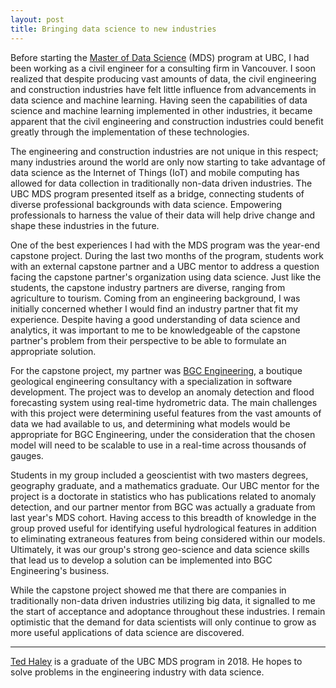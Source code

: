 ```yaml
---
layout: post
title: Bringing data science to new industries
---
```


Before starting the [Master of Data Science](https://masterdatascience.science.ubc.ca/) (MDS) program at UBC, I had been working as a civil engineer for a consulting firm in Vancouver. I soon realized that despite producing vast amounts of data, the civil engineering and construction industries have felt little influence from advancements in data science and machine learning. Having seen the capabilities of data science and machine learning implemented in other industries, it became apparent that the civil engineering and construction industries could benefit greatly through the implementation of these technologies. 

The engineering and construction industries are not unique in this respect; many industries around the world are only now starting to take advantage of data science as the Internet of Things (IoT) and mobile computing has allowed for data collection in traditionally non-data driven industries. The UBC MDS program presented itself as a bridge, connecting students of diverse professional backgrounds with data science. Empowering professionals to harness the value of their data will help drive change and shape these industries in the future.

One of the best experiences I had with the MDS program was the year-end capstone project. During the last two months of the program, students work with an external capstone partner and a UBC mentor to address a question facing the capstone partner's organization using data science. Just like the students, the capstone industry partners are diverse, ranging from agriculture to tourism. Coming from an engineering background, I was initially concerned whether I would find an industry partner that fit my experience. Despite having a good understanding of data science and analytics, it was important to me to be knowledgeable of the capstone partner's problem from their perspective to be able to formulate an appropriate solution. 

For the capstone project, my partner was [BGC Engineering](https://bgcengineering.ca/), a boutique geological engineering consultancy with a specialization in software development. The project was to develop an anomaly detection and flood forecasting system using real-time hydrometric data. The main challenges with this project were determining useful features from the vast amounts of data we had available to us, and determining what models would be appropriate for BGC Engineering, under the consideration that the chosen model will need to be scalable to use in a real-time across thousands of gauges.

Students in my group included a geoscientist with two masters degrees, geography graduate, and a mathematics graduate. Our UBC mentor for the project is a doctorate in statistics who has publications related to anomaly detection, and our partner mentor from BGC was actually a graduate from last year's MDS cohort.  Having access to this breadth of knowledge in the group proved useful for identifying useful hydrological features in addition to eliminating extraneous features from being considered within our models. Ultimately, it was our group's strong geo-science and data science skills that lead us to develop a solution can be implemented into BGC Engineering's business. 

While the capstone project showed me that there are companies in traditionally non-data driven industries utilizing big data, it signalled to me the start of acceptance and adoptance throughout these industries. I remain optimistic that the demand for data scientists will only continue to grow as more useful applications of data science are discovered.

---------

[Ted Haley](https://tedhaley.github.io/) is a graduate of the UBC MDS program in 2018. He hopes to solve problems in the engineering industry with data science.
